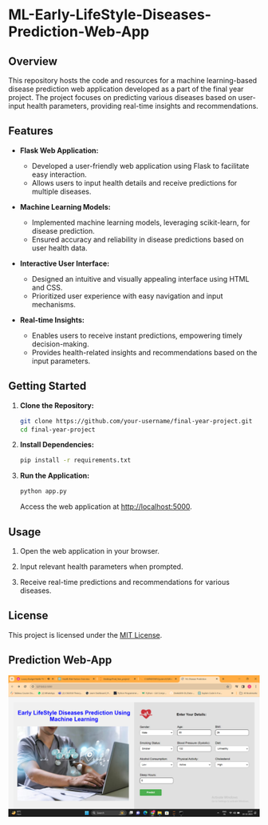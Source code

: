 # ML-Early-LifeStyle-Diseases-Prediction-Web-App


## Overview

This repository hosts the code and resources for a machine learning-based disease prediction web application developed as a part of the final year project. The project focuses on predicting various diseases based on user-input health parameters, providing real-time insights and recommendations.

## Features

- **Flask Web Application:**
  - Developed a user-friendly web application using Flask to facilitate easy interaction.
  - Allows users to input health details and receive predictions for multiple diseases.

- **Machine Learning Models:**
  - Implemented machine learning models, leveraging scikit-learn, for disease prediction.
  - Ensured accuracy and reliability in disease predictions based on user health data.

- **Interactive User Interface:**
  - Designed an intuitive and visually appealing interface using HTML and CSS.
  - Prioritized user experience with easy navigation and input mechanisms.

- **Real-time Insights:**
  - Enables users to receive instant predictions, empowering timely decision-making.
  - Provides health-related insights and recommendations based on the input parameters.

## Getting Started

1. **Clone the Repository:**
   ```bash
   git clone https://github.com/your-username/final-year-project.git
   cd final-year-project
   ```

2. **Install Dependencies:**
   ```bash
   pip install -r requirements.txt
   ```

3. **Run the Application:**
   ```bash
   python app.py
   ```
   Access the web application at [http://localhost:5000](http://localhost:5000).

## Usage

1. Open the web application in your browser.

2. Input relevant health parameters when prompted.

3. Receive real-time predictions and recommendations for various diseases.


## License

This project is licensed under the [MIT License](LICENSE).

## Prediction Web-App

![Main Page of Web App](https://github.com/Deekshith-DL/ML-Early-LifeStyle-Diseases-Prediction-Web-App/blob/main/Screenshot%20(53).png)

